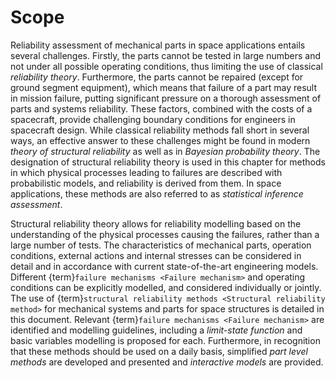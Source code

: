 # Scope

Reliability assessment of mechanical parts in space applications entails several challenges. Firstly, the parts cannot be tested in large numbers and not under all possible operating conditions, thus limiting the use of classical *reliability theory*. Furthermore, the parts cannot be repaired (except for ground segment equipment), which means that failure of a part may result in mission failure, putting significant pressure on a thorough assessment of parts and systems reliability. These factors, combined with the costs of a spacecraft, provide challenging boundary conditions for engineers in spacecraft design. While classical reliability methods fall short in several ways, an effective answer to these challenges might be found in modern *theory of structural reliability* as well as in *Bayesian probability theory*. The designation of structural reliability theory is used in this chapter for methods in which physical processes leading to failures are described with probabilistic models, and reliability is derived from them. In space applications, these methods are also referred to as *statistical inference assessment*.

Structural reliability theory allows for reliability modelling based on the understanding of the physical processes causing the failures, rather than a large number of tests. The characteristics of mechanical parts, operation conditions, external actions and internal stresses can be considered in detail and in accordance with current state-of-the-art engineering models. Different {term}`failure mechanisms <Failure mechanism>` and operating conditions can be explicitly modelled, and considered individually or jointly. The use of {term}`structural reliability methods <Structural reliability method>` for mechanical systems and parts for space structures is detailed in this document. Relevant {term}`failure mechanisms <Failure mechanism>` are identified and modelling guidelines, including a *limit-state function* and basic variables modelling is proposed for each. Furthermore, in recognition that these methods should be used on a daily basis, simplified *part level methods* are developed and presented and *interactive models* are provided.

